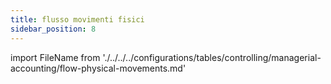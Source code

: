 ```yaml
---
title: flusso movimenti fisici
sidebar_position: 8
---
```


import FileName from './../../../configurations/tables/controlling/managerial-accounting/flow-physical-movements.md'

<FileName />